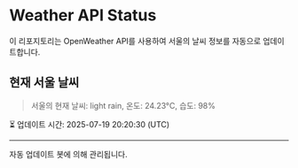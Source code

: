 
# Weather API Status

이 리포지토리는 OpenWeather API를 사용하여 서울의 날씨 정보를 자동으로 업데이트합니다.

## 현재 서울 날씨
> 서울의 현재 날씨: light rain, 온도: 24.23°C, 습도: 98%

⏳ 업데이트 시간: 2025-07-19 20:20:30 (UTC)

---
자동 업데이트 봇에 의해 관리됩니다.
